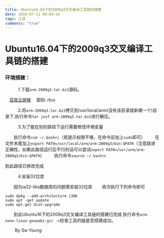 ```yaml
---
title: Ubuntu16.04下的2009q3交叉编译工具链的搭建
date: 2018-07-11 08:04:14
tags: 工具
comments: "true"
---
```


# Ubuntu16.04下的2009q3交叉编译工具链的搭建

###  

### 环境搭建：

   1.下载`arm-2009q3.tar.bz2`源码。

 [百度云链接](https://pan.baidu.com/s/1jJnzh3o)  密码: rbui

   2.将`arm-2009q3.tar.bz2`拷贝到/usr/local/arm(没有该目录就新建一个)目录下,执行命令`tar jxvf arm-2009q3.tar.bz2`进行解压。
<!-- more -->
   3.为了能在别的路径下运行需要修改环境变量

  执行命令`vim ~/.bashrc`（若提示权限不够，在命令前加上`sudo`即可）   在文件末尾加上`export PATH=/usr/local/arm/arm-2009q3/bin:$PATH`（注意路进正确性，如果此路径运行后不行的话可以尝试`export PATH=/usr/arm/arm-2009q3/bin:$PATH`）
  执行命令`source ~/.bashrc`

到此路径已修改完成

   4.安装32位库

  因为ia32-libs数据库的问题需安装32位库   依次执行下列命令即可

```
sudo dpkg --add-architecture i386   
sudo apt -get update  
sudo apt-get dist-upgrade  
```

  到此Ubuntu16下的2009q3交叉编译工具链的搭建已完成 执行命令`arm-none-linux-gnueabi-gcc -v`检查工具的链是否搭建成功。

   By Sw Young
